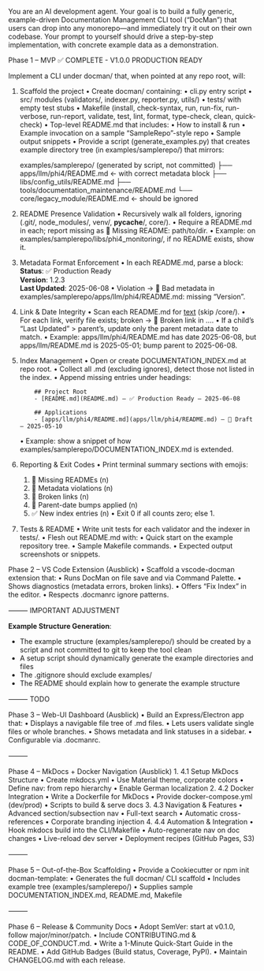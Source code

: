 You are an AI development agent. Your goal is to build a fully generic, example-driven Documentation Management CLI tool (“DocMan”) that users can drop into any monorepo—and immediately try it out on their own codebase. Your prompt to yourself should drive a step-by-step implementation, with concrete example data as a demonstration.

Phase 1 – MVP ✅ COMPLETE - V1.0.0 PRODUCTION READY

Implement a CLI under docman/ that, when pointed at any repo root, will:

1.	Scaffold the project
	•	Create docman/ containing:
	•	cli.py entry script
	•	src/ modules (validators/, indexer.py, reporter.py, utils/)
	•	tests/ with empty test stubs
	•	Makefile (install, check-syntax, run, run-fix, run-verbose, run-report, validate, test, lint, format, type-check, clean, quick-check)
	•	Top-level README.md that includes:
	•	How to install & run
	•	Example invocation on a sample “SampleRepo”-style repo
	•	Sample output snippets
	•	Provide a script (generate_examples.py) that creates example directory tree (in examples/samplerepo/) that mirrors:

    examples/samplerepo/  (generated by script, not committed)
├── apps/llm/phi4/README.md         ← with correct metadata block
├── libs/config_utils/README.md
├── tools/documentation_maintenance/README.md
└── core/legacy_module/README.md    ← should be ignored

2.	README Presence Validation
	•	Recursively walk all folders, ignoring (.git/, node_modules/, venv/, __pycache__/, core/).
	•	Require a README.md in each; report missing as 🚧 Missing README: path/to/dir.
	•	Example: on examples/samplerepo/libs/phi4_monitoring/, if no README exists, show it.

3.	Metadata Format Enforcement
	•	In each README.md, parse a block:
            **Status**: ✅ Production Ready  
            **Version**: 1.2.3  
            **Last Updated**: 2025-06-08
	•	Violation → 🚧 Bad metadata in examples/samplerepo/apps/llm/phi4/README.md: missing “Version”.

4.	Link & Date Integrity
	•	Scan each README.md for [text](other/file.md) (skip /core/).
	•	For each link, verify file exists; broken → 🚧 Broken link in ….
	•	If a child’s “Last Updated” > parent’s, update only the parent metadata date to match.
	•	Example: apps/llm/phi4/README.md has date 2025-06-08, but apps/llm/README.md is 2025-05-01; bump parent to 2025-06-08.

5.	Index Management
	•	Open or create DOCUMENTATION_INDEX.md at repo root.
	•	Collect all .md (excluding ignores), detect those not listed in the index.
	•	Append missing entries under headings:

            ## Project Root
            - [README.md](README.md) – ✅ Production Ready – 2025-06-08

            ## Applications
            - [apps/llm/phi4/README.md](apps/llm/phi4/README.md) – 🚧 Draft – 2025-05-10

	•	Example: show a snippet of how examples/samplerepo/DOCUMENTATION_INDEX.md is extended.

6.	Reporting & Exit Codes
	•	Print terminal summary sections with emojis:
	1.	🚧 Missing READMEs (n)
	2.	🚧 Metadata violations (n)
	3.	🚧 Broken links (n)
	4.	🚧 Parent-date bumps applied (n)
	5.	✅ New index entries (n)
	•	Exit 0 if all counts zero; else 1.
	
7.	Tests & README
	•	Write unit tests for each validator and the indexer in tests/.
	•	Flesh out README.md with:
	•	Quick start on the example repository tree.
	•	Sample Makefile commands.
	•	Expected output screenshots or snippets.

Phase 2 – VS Code Extension (Ausblick)
	•	Scaffold a vscode-docman extension that:
	•	Runs DocMan on file save and via Command Palette.
	•	Shows diagnostics (metadata errors, broken links).
	•	Offers “Fix Index” in the editor.
	•	Respects .docmanrc ignore patterns.

⸻ IMPORTANT ADJUSTMENT

**Example Structure Generation**:
- The example structure (examples/samplerepo/) should be created by a script and not committed to git to keep the tool clean
- A setup script should dynamically generate the example directories and files
- The .gitignore should exclude examples/
- The README should explain how to generate the example structure

⸻ TODO

Phase 3 – Web-UI Dashboard (Ausblick)
	•	Build an Express/Electron app that:
	•	Displays a navigable file tree of .md files.
	•	Lets users validate single files or whole branches.
	•	Shows metadata and link statuses in a sidebar.
	•	Configurable via .docmanrc.

⸻

Phase 4 – MkDocs + Docker Navigation (Ausblick)
	1.	4.1 Setup MkDocs Structure
	•	Create mkdocs.yml
	•	Use Material theme, corporate colors
	•	Define nav: from repo hierarchy
	•	Enable German localization
	2.	4.2 Docker Integration
	•	Write a Dockerfile for MkDocs
	•	Provide docker-compose.yml (dev/prod)
	•	Scripts to build & serve docs
	3.	4.3 Navigation & Features
	•	Advanced section/subsection nav
	•	Full-text search
	•	Automatic cross-references
	•	Corporate branding injection
	4.	4.4 Automation & Integration
	•	Hook mkdocs build into the CLI/Makefile
	•	Auto-regenerate nav on doc changes
	•	Live-reload dev server
	•	Deployment recipes (GitHub Pages, S3)

⸻

Phase 5 – Out-of-the-Box Scaffolding
	•	Provide a Cookiecutter or npm init docman-template:
	•	Generates the full docman/ CLI scaffold
	•	Includes example tree (examples/samplerepo/)
	•	Supplies sample DOCUMENTATION_INDEX.md, README.md, Makefile

⸻

Phase 6 – Release & Community Docs
	•	Adopt SemVer: start at v0.1.0, follow major/minor/patch.
	•	Include CONTRIBUTING.md & CODE_OF_CONDUCT.md.
	•	Write a 1-Minute Quick-Start Guide in the README.
	•	Add GitHub Badges (Build status, Coverage, PyPI).
	•	Maintain CHANGELOG.md with each release.